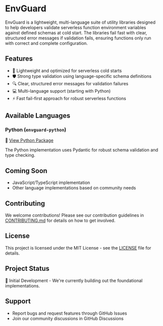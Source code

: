 # EnvGuard

EnvGuard is a lightweight, multi-language suite of utility libraries designed to help developers validate serverless function environment variables against defined schemas at cold start. The libraries fail fast with clear, structured error messages if validation fails, ensuring functions only run with correct and complete configuration.

## Features

- 🚀 Lightweight and optimized for serverless cold starts
- 🛡️ Strong type validation using language-specific schema definitions
- 🔍 Clear, structured error messages for validation failures
- 💻 Multi-language support (starting with Python)
- ⚡ Fast fail-first approach for robust serverless functions

## Available Languages

### Python (`envguard-python`)
🐍 [View Python Package](packages/envguard-python/README.md)

The Python implementation uses Pydantic for robust schema validation and type checking.

## Coming Soon

- JavaScript/TypeScript implementation
- Other language implementations based on community needs

## Contributing

We welcome contributions! Please see our contribution guidelines in [CONTRIBUTING.md](CONTRIBUTING.md) for details on how to get involved.

## License

This project is licensed under the MIT License - see the [LICENSE](LICENSE) file for details.

## Project Status

🚧 Initial Development - We're currently building out the foundational implementations.

## Support

- Report bugs and request features through GitHub Issues
- Join our community discussions in GitHub Discussions
